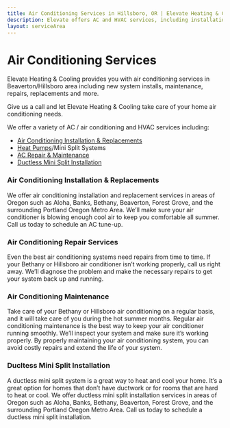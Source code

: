 ```yaml
---
title: Air Conditioning Services in Hillsboro, OR | Elevate Heating & Cooling
description: Elevate offers AC and HVAC services, including installations, repair, and maintenance in Hillsboro, OR areas. Call us today to schedule.
layout: serviceArea
---
```


# Air Conditioning Services

Elevate Heating & Cooling provides you with air conditioning services in Beaverton/Hillsboro area including new system installs, maintenance, repairs, replacements and more. 

Give us a call and let Elevate Heating & Cooling take care of your home air conditioning needs.

We offer a variety of AC / air conditioning and HVAC services including:

- [Air Conditioning Installation & Replacements](../ac-installation/)
- [Heat Pumps](../heat-pumps/)/Mini Split Systems
- [AC Repair & Maintenance](../ac-repair-and-maintenance/)
- [Ductless Mini Split Installation](../ductless-mini-split-installations/)

### Air Conditioning Installation & Replacements

We offer air conditioning installation and replacement services in areas of Oregon such as Aloha, Banks, Bethany, Beaverton, Forest Grove, and the surrounding Portland Oregon Metro Area. We’ll make sure your air conditioner is blowing enough cool air to keep you comfortable all summer. Call us today to schedule an AC tune-up.

### Air Conditioning Repair Services

Even the best air conditioning systems need repairs from time to time. If your Bethany or Hillsboro air conditioner isn’t working properly, call us right away. We’ll diagnose the problem and make the necessary repairs to get your system back up and running.

### Air Conditioning Maintenance

Take care of your Bethany or Hillsboro air conditioning on a regular basis, and it will take care of you during the hot summer months. Regular air conditioning maintenance is the best way to keep your air conditioner running smoothly. We’ll inspect your system and make sure it’s working properly. By properly maintaining your air conditioning system, you can avoid costly repairs and extend the life of your system.

### Ducltess Mini Split Installation

A ductless mini split system is a great way to heat and cool your home. It’s a great option for homes that don’t have ductwork or for rooms that are hard to heat or cool. We offer ductless mini split installation services in areas of Oregon such as Aloha, Banks, Bethany, Beaverton, Forest Grove, and the surrounding Portland Oregon Metro Area. Call us today to schedule a ductless mini split installation.
